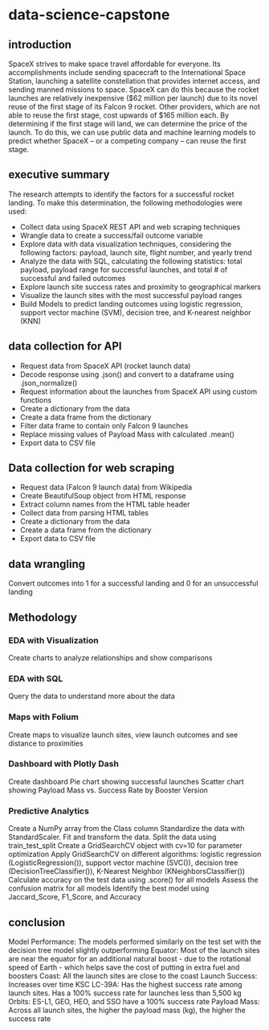 # data-science-capstone
## introduction

SpaceX strives to make space travel affordable for everyone. Its accomplishments include sending spacecraft to the International Space Station, launching a satellite constellation that provides internet access, and sending manned missions to space. SpaceX can do this because the rocket launches are relatively inexpensive ($62 million per launch) due to its novel reuse of the first stage of its Falcon 9 rocket. Other providers, which are not able to reuse the first stage, cost upwards of $165 million each. By determining if the first stage will land, we can determine the price of the launch. To do this, we can use public data and machine learning models to predict whether SpaceX – or a competing company – can reuse the first stage.

## executive summary
The research attempts to identify the factors for a successful rocket landing. To make this determination, the following methodologies were used:

- Collect data using SpaceX REST API and web scraping techniques
- Wrangle data to create a success/fail outcome variable
- Explore data with data visualization techniques, considering the following factors: payload, launch site, flight number, and yearly trend
- Analyze the data with SQL, calculating the following statistics: total payload, payload range for successful launches, and total # of successful and failed outcomes
- Explore launch site success rates and proximity to geographical markers
- Visualize the launch sites with the most successful payload ranges
- Build Models to predict landing outcomes using logistic regression, support vector machine (SVM), decision tree, and K-nearest neighbor (KNN)

## data collection for API
- Request data from SpaceX API (rocket launch data)
- Decode response using .json() and convert to a dataframe using .json_normalize()
- Request information about the launches from SpaceX API using custom functions
- Create a dictionary from the data
- Create a data frame from the dictionary
- Filter data frame to contain only Falcon 9 launches
- Replace missing values of Payload Mass with calculated .mean()
- Export data to CSV file

## Data collection for web scraping
- Request data (Falcon 9 launch data) from Wikipedia
- Create BeautifulSoup object from HTML response
- Extract column names from the HTML table header
- Collect data from parsing HTML tables
- Create a dictionary from the data
- Create a data frame from the dictionary
- Export data to CSV file

## data wrangling
Convert outcomes into 1 for a successful landing and 0 for an unsuccessful landing

## Methodology
### EDA with Visualization
Create charts to analyze relationships and show comparisons
### EDA with SQL
Query the data to understand more about the data
### Maps with Folium
Create maps to visualize launch sites, view launch outcomes and see distance to proximities
### Dashboard with Plotly Dash
Create dashboard
Pie chart showing successful launches
Scatter chart showing Payload Mass vs. Success Rate by Booster Version
### Predictive Analytics
Create a NumPy array from the Class column
Standardize the data with StandardScaler. Fit and transform the data.
Split the data using train_test_split
Create a GridSearchCV object with cv=10 for parameter optimization
Apply GridSearchCV on different algorithms: logistic regression (LogisticRegression()), support vector machine (SVC()), decision tree (DecisionTreeClassifier()), K-Nearest Neighbor (KNeighborsClassifier())
Calculate accuracy on the test data using .score() for all models
Assess the confusion matrix for all models
Identify the best model using Jaccard_Score, F1_Score, and Accuracy

## conclusion
Model Performance: The models performed similarly on the test set with the decision tree model slightly outperforming
Equator: Most of the launch sites are near the equator for an additional natural boost - due to the rotational speed of Earth - which helps save the cost of putting in extra fuel and boosters
Coast: All the launch sites are close to the coast
Launch Success: Increases over time
KSC LC-39A: Has the highest success rate among launch sites. Has a 100% success rate for launches less than 5,500 kg
Orbits: ES-L1, GEO, HEO, and SSO have a 100% success rate
Payload Mass: Across all launch sites, the higher the payload mass (kg), the higher the success rate

